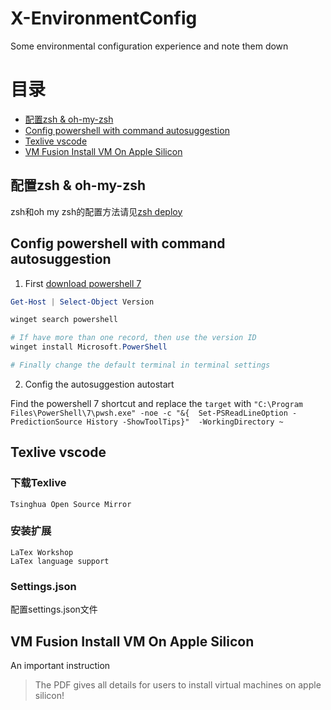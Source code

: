 # X-EnvironmentConfig
Some environmental configuration experience and note them down

# 目录
- [配置zsh & oh-my-zsh](#配置zsh--oh-my-zsh)
- [Config powershell with command autosuggestion](#config-powershell-with-command-autosuggestion)
- [Texlive vscode](#texlive-vscode)
- [VM Fusion Install VM On Apple Silicon](#vm-fusion-install-vm-on-apple-silicon)

## 配置zsh & oh-my-zsh

zsh和oh my zsh的配置方法请见[zsh deploy](./Zsh-oh-my-zsh-Deployment/zsh_deploy.sh)

## Config powershell with command autosuggestion

1. First [download powershell 7](https://zhuanlan.zhihu.com/p/401439255)

```powershell
Get-Host | Select-Object Version

winget search powershell

# If have more than one record, then use the version ID
winget install Microsoft.PowerShell

# Finally change the default terminal in terminal settings
```

2. Config the autosuggestion autostart

Find the powershell 7 shortcut and replace the `target` with `"C:\Program Files\PowerShell\7\pwsh.exe" -noe -c "&{  Set-PSReadLineOption -PredictionSource History -ShowToolTips}"  -WorkingDirectory ~` 





## Texlive vscode

### 下载Texlive
```
Tsinghua Open Source Mirror
```

### 安装扩展
```
LaTex Workshop
LaTex language support
```

### Settings.json
配置settings.json文件


## VM Fusion Install VM On Apple Silicon
An important instruction

> The PDF gives all details for users to install virtual machines on apple silicon!
